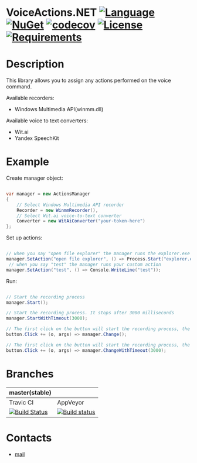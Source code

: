 # VoiceActions.NET [![Language](https://img.shields.io/badge/language-C%23-blue.svg?style=flat-square)](https://github.com/HavenDV/VoiceActions.NET/search?l=C%23&o=desc&s=&type=Code) [![NuGet](https://img.shields.io/nuget/v/VoiceActions.NET.svg?style=flat)](https://www.nuget.org/packages/VoiceActions.NET) [![codecov](https://codecov.io/gh/HavenDV/VoiceActions.NET/branch/master/graph/badge.svg)](https://codecov.io/gh/HavenDV/VoiceActions.NET) [![License](https://img.shields.io/github/license/HavenDV/VoiceActions.NET.svg?label=License&maxAge=86400)](LICENSE.md) [![Requirements](https://img.shields.io/badge/Requirements-.NET%20Standard%201.3-blue.svg)](https://github.com/dotnet/standard/blob/master/docs/versions/netstandard1.3.md)

# Description
This library allows you to assign any actions performed on the voice command.

Available recorders:
+ Windows Multimedia API(winmm.dll)

Available voice to text converters:
+ Wit.ai
+ Yandex SpeechKit

# Example

Create manager object:

```cs

var manager = new ActionsManager
{
    // Select Windows Multimedia API recorder
    Recorder = new WinmmRecorder(),
    // Select Wit.ai voice-to-text converter
    Converter = new WitAiConverter("your-token-here")
};

 ```

Set up actions:

```cs

// when you say "open file explorer" the manager runs the explorer.exe with the "C:/" base folder
manager.SetAction("open file explorer", () => Process.Start("explorer.exe", "C:/"));
 // when you say "test" the manager runs your custom action
manager.SetAction("test", () => Console.WriteLine("test"));

 ```

Run:

```cs

// Start the recording process
manager.Start();

// Start the recording process. It stops after 3000 milliseconds
manager.StartWithTimeout(3000);

// The first click on the button will start the recording process, the second will leave the recording process and start the action
button.Click += (o, args) => manager.Change();

// The first click on the button will start the recording process, the second or after 3000 milliseconds timeout it will leave the recording process and start the action. 
button.Click += (o, args) => manager.ChangeWithTimeout(3000);

 ```

# Branches

| master(stable) |               |
|----------------|---------------|
|    Travic CI   |    AppVeyor   |  
| [![Build Status](https://api.travis-ci.org/HavenDV/VoiceActions.NET.svg?branch=master)](https://travis-ci.org/HavenDV/VoiceActions.NET) | [![Build status](https://ci.appveyor.com/api/projects/status/6d1qhja444di11pt/branch/master?svg=true)](https://ci.appveyor.com/project/HavenDV/voiceactions-net/branch/master) |

# Contacts
* [mail](mailto:havendv@gmail.com)
